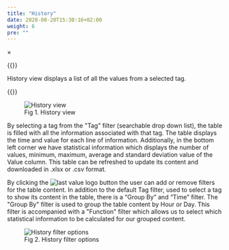 ```yaml
---
title: "History"
date: 2020-08-20T15:30:16+02:00
weight: 6
pre: ""
---
```


<!-- The Modal -->
<div id="myModal" class="modal">
  <span class="close">&times;</span>
  <img class="modal-content" id="img01">
  <div id="caption"></div>
</div>

{{<lead>}}

History view displays a list of all the values from a selected tag.

{{</lead>}}

<figure class="image_container">
    <img class="center_image myImg" onClick="reply_click(this)"  id="history_view" src="/history_view.png" alt="History view">
    <figcaption >Fig 1. History view</figcaption>
</figure>

By selecting a tag from the "Tag" filter (searchable drop down list), the table is filled with all the information associated with that tag. The table displays the time and value for each line of information. Additionally, in the bottom left corner we have statistical information which displays the number of values, minimum, maximum, average and standard deviation value of the Value column. This table can be refreshed to update its content and downloaded in .xlsx or .csv format. 

By clicking the <img src="/history_filter_button.png" alt="last value logo" class = "logo_resize"> button the user can add or remove filters for the table content. In addition to the default Tag filter, used to select a tag to show its content in the table, there is a “Group By” and “Time” filter. The "Group By" filter is used to group the table content by Hour or Day. This filter is accompanied with a "Function" filter which allows us to select which statistical information to be calculated for our grouped content.

<figure class="image_container">
    <img class="center_image myImg" onClick="reply_click(this)"  id="history_filter_options" src="/history_filter_options.png" alt="History filter options">
    <figcaption >Fig 2. History filter options</figcaption>
</figure>

<script>
// Get the modal
var modal = document.getElementById("myModal");

var modalImg = document.getElementById("img01");
var captionText = document.getElementById("caption");
function reply_click(img)
{
    modal.style.display = "block";
    modalImg.src = img.src;
    captionText.innerHTML = img.alt;
}


// Get the <span> element that closes the modal
var span = document.getElementsByClassName("close")[0];

// When the user clicks on <span> (x), close the modal
span.onclick = function() { 
  modal.style.display = "none";
}
</script>